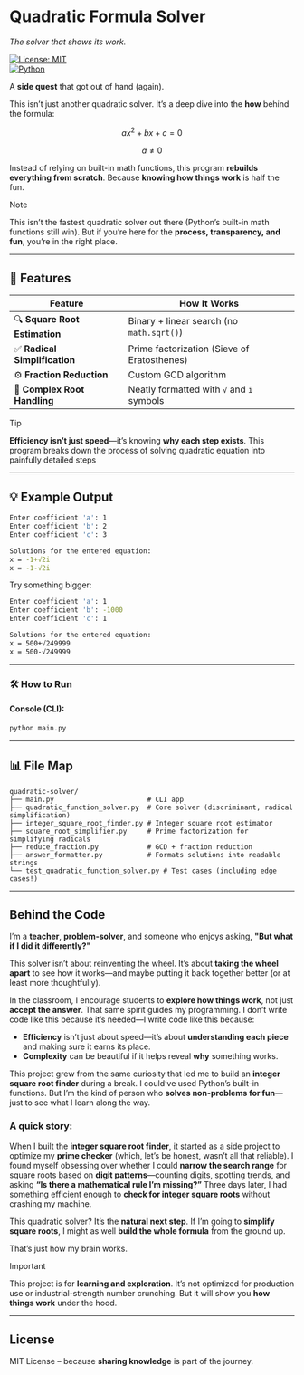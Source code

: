 # Quadratic Formula Solver

_The solver that shows its work._

[![License: MIT](https://img.shields.io/badge/License-MIT-yellow.svg)](LICENSE)  
[![Python](https://img.shields.io/badge/Python-3.x-blue.svg)](https://www.python.org/)

A **side quest** that got out of hand (again).

This isn’t just another quadratic solver. It’s a deep dive into the **how** behind the formula:

$$
ax^2 + bx + c = 0
$$

$$
a \ne 0
$$

Instead of relying on built-in math functions, this program **rebuilds everything from scratch**. Because **knowing how things work** is half the fun.

> [!NOTE]  
> This isn’t the fastest quadratic solver out there (Python’s built-in math functions still win). But if you’re here for the **process, transparency, and fun**, you’re in the right place.

---

## 🚀 Features

| Feature                    | How It Works                                    |
|----------------------------|-------------------------------------------------|
| 🔍 **Square Root Estimation** | Binary + linear search (no `math.sqrt()`)       |
| ✅ **Radical Simplification** | Prime factorization (Sieve of Eratosthenes)    |
| ⚙️ **Fraction Reduction**     | Custom GCD algorithm                           |
| 🧩 **Complex Root Handling**  | Neatly formatted with `√` and `i` symbols       |

> [!TIP]
>  **Efficiency isn’t just speed**—it’s knowing **why each step exists**.
> This program breaks down the process of solving quadratic equation into painfully
> detailed steps

---

## 💡 Example Output

```bash
Enter coefficient 'a': 1
Enter coefficient 'b': 2
Enter coefficient 'c': 3

Solutions for the entered equation:
x = -1+√2i
x = -1-√2i
```

Try something bigger:

```bash
Enter coefficient 'a': 1
Enter coefficient 'b': -1000
Enter coefficient 'c': 1

Solutions for the entered equation:
x = 500+√249999
x = 500-√249999
```

---

### 🛠️ How to Run

#### Console (CLI):

```bash
python main.py
```

---

## 📊 File Map

```
quadratic-solver/
├── main.py                       # CLI app
├── quadratic_function_solver.py  # Core solver (discriminant, radical simplification)
├── integer_square_root_finder.py # Integer square root estimator
├── square_root_simplifier.py     # Prime factorization for simplifying radicals
├── reduce_fraction.py            # GCD + fraction reduction
├── answer_formatter.py           # Formats solutions into readable strings
└── test_quadratic_function_solver.py # Test cases (including edge cases!)
```

---

## Behind the Code

I’m a **teacher**, **problem-solver**, and someone who enjoys asking, **"But what if I did it differently?"**

This solver isn’t about reinventing the wheel. It’s about **taking the wheel apart** to see how it works—and maybe putting it back together better (or at least more thoughtfully).

In the classroom, I encourage students to **explore how things work**, not just **accept the answer**. That same spirit guides my programming. I don’t write code like this because it’s needed—I write code like this because:

- **Efficiency** isn’t just about speed—it’s about **understanding each piece** and making sure it earns its place.
- **Complexity** can be beautiful if it helps reveal **why** something works.

This project grew from the same curiosity that led me to build an **integer square root finder** during a break. I could’ve used Python’s built-in functions. But I’m the kind of person who **solves non-problems for fun**—just to see what I learn along the way.

### A quick story:

When I built the **integer square root finder**, it started as a side project to optimize my **prime checker** (which, let’s be honest, wasn’t all that reliable). I found myself obsessing over whether I could **narrow the search range** for square roots based on **digit patterns**—counting digits, spotting trends, and asking **“Is there a mathematical rule I’m missing?”** Three days later, I had something efficient enough to **check for integer square roots** without crashing my machine.

This quadratic solver? It’s the **natural next step**. If I’m going to **simplify square roots**, I might as well **build the whole formula** from the ground up.

That’s just how my brain works.

> [!IMPORTANT]
> This project is for **learning and exploration**. It’s not optimized for production use or industrial-strength number crunching. But it will show you **how things work** under the hood.

---

## License

MIT License – because **sharing knowledge** is part of the journey.

